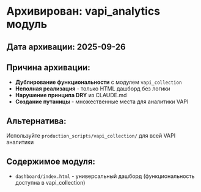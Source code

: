 # Архивирован: vapi_analytics модуль

## Дата архивации: 2025-09-26

## Причина архивации:
- **Дублирование функциональности** с модулем `vapi_collection`
- **Неполная реализация** - только HTML дашборд без логики
- **Нарушение принципа DRY** из CLAUDE.md
- **Создание путаницы** - множественные места для аналитики VAPI

## Альтернатива:
Используйте `production_scripts/vapi_collection/` для всей VAPI аналитики

## Содержимое модуля:
- `dashboard/index.html` - универсальный дашборд (функциональность доступна в vapi_collection)